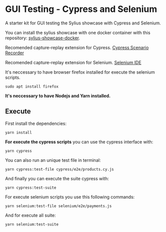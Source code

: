 # GUI Testing - Cypress and Selenium
A starter kit for GUI testing the Sylius showcase with Cypress and Selenium.

You can install the sylius showcase with one docker container with this repository: [sylius-showcase-docker](docker/README.md).

Recomended capture-replay extension for Cypress.
[Cypress Scenario Recorder](https://chrome.google.com/webstore/detail/cypress-scenario-recorder/fmpgoobcionmfneadjapdabmjfkmfekb?hl=pt)

Recomended capture-replay extension for Selenium.
[Selenium IDE](https://chrome.google.com/webstore/detail/selenium-ide/mooikfkahbdckldjjndioackbalphokd)

It's neccessary to have browser firefox installed for execute the selenium scripts.
```
sudo apt install firefox
```

**It's neccessary to have Nodejs and Yarn installed.**

## Execute

First install the dependencies:

```
yarn install
```

**For execute the cypress scripts** you can use the cypress interface with:

```
yarn cypress
```

You can also run an unique test file in terminal:

```
yarn cypress:test-file cypress/e2e/products.cy.js
```

And finally you can execute the suite cypress with:

```
yarn cypress:test-suite
```

For execute selenium scripts you use this following commands:

```
yarn selenium:test-file selenium/e2e/payments.js
```

And for execute all suite:

```
yarn selenium:test-suite
```
